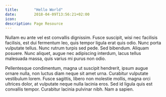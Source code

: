 ```yaml
---
title:       "Hello World"
date:        2018-04-09T13:56:21+02:00
icon:        
description: Page Resource
---
```


Nullam eu ante vel est convallis dignissim. Fusce suscipit, wisi nec facilisis
facilisis, est dui fermentum leo, quis tempor ligula erat quis odio. Nunc porta
vulputate tellus. Nunc rutrum turpis sed pede. Sed bibendum. Aliquam posuere.
Nunc aliquet, augue nec adipiscing interdum, lacus tellus malesuada massa, quis
varius mi purus non odio.

Pellentesque condimentum, magna ut suscipit hendrerit, ipsum augue ornare nulla,
non luctus diam neque sit amet urna. Curabitur vulputate vestibulum lorem.
Fusce sagittis, libero non molestie mollis, magna orci ultrices dolor, at
vulputate neque nulla lacinia eros. Sed id ligula quis est convallis tempor.
Curabitur lacinia pulvinar nibh. Nam a sapien.

